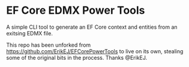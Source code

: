 # EF Core EDMX Power Tools

A simple CLI tool to generate an EF Core context and entities from an exitsing EDMX file.

This repo has been unforked from https://github.com/ErikEJ/EFCorePowerTools to live on its own, stealing some of the original bits in the process. Thanks @ErikEJ.
